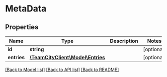 # MetaData

## Properties
Name | Type | Description | Notes
------------ | ------------- | ------------- | -------------
**id** | **string** |  | [optional] 
**entries** | [**\TeamCityClient\Model\Entries**](Entries.md) |  | [optional] 

[[Back to Model list]](../README.md#documentation-for-models) [[Back to API list]](../README.md#documentation-for-api-endpoints) [[Back to README]](../README.md)


